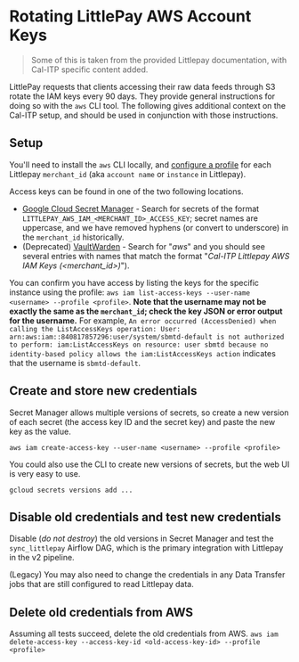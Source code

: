 # Rotating LittlePay AWS Account Keys
> Some of this is taken from the provided Littlepay documentation, with Cal-ITP specific content added.

LittlePay requests that clients accessing their raw data feeds through S3 rotate the IAM keys every 90 days. They provide general instructions for doing so with the `aws` CLI tool. The following gives additional context on the Cal-ITP setup, and should be used in conjunction with those instructions.

## Setup

You'll need to install the `aws` CLI locally, and [configure a profile](https://docs.aws.amazon.com/cli/latest/userguide/getting-started-quickstart.html) for each Littlepay `merchant_id` (aka `account name` or `instance` in Littlepay).

Access keys can be found in one of the two following locations.
* [Google Cloud Secret Manager](https://console.cloud.google.com/security/secret-manager?project=cal-itp-data-infra) - Search for secrets of the format `LITTLEPAY_AWS_IAM_<MERCHANT_ID>_ACCESS_KEY`; secret names are uppercase, and we have removed hyphens (or convert to underscore) in the `merchant_id` historically.
* (Deprecated) [VaultWarden](https://vaultwarden.jarv.us/#/vault) - Search for "_aws_" and you should see several entries with names that match the format "_Cal-ITP Littlepay AWS IAM Keys (<merchant_id>)_").

You can confirm you have access by listing the keys for the specific instance using the profile:
`aws iam list-access-keys --user-name <username> --profile <profile>`. **Note that the username may not be exactly the same as the `merchant_id`; check the key JSON or error output for the username.** For example, `An error occurred (AccessDenied) when calling the ListAccessKeys operation: User: arn:aws:iam::840817857296:user/system/sbmtd-default is not authorized to perform: iam:ListAccessKeys on resource: user sbmtd because no identity-based policy allows the iam:ListAccessKeys action` indicates that the username is `sbmtd-default`.

## Create and store new credentials
Secret Manager allows multiple versions of secrets, so create a new version of each secret (the access key ID and the secret key) and paste the new key as the value.

`aws iam create-access-key --user-name <username> --profile <profile>`

You could also use the CLI to create new versions of secrets, but the web UI is very easy to use.

`gcloud secrets versions add ...`

## Disable old credentials and test new credentials
Disable (*do not destroy*) the old versions in Secret Manager and test the `sync_littlepay` Airflow DAG, which is the primary integration with Littlepay in the v2 pipeline.

(Legacy) You may also need to change the credentials in any Data Transfer jobs that are still configured to read Littlepay data.

## Delete old credentials from AWS
Assuming all tests succeed, delete the old credentials from AWS.
`aws iam delete-access-key --access-key-id <old-access-key-id> --profile <profile>`
